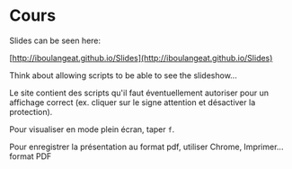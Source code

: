# Cours

Slides can be seen here:

[http://iboulangeat.github.io/Slides](http://iboulangeat.github.io/Slides)

Think about allowing scripts to be able to see the slideshow...

Le site contient des scripts qu'il faut éventuellement autoriser pour un affichage correct (ex. cliquer sur le signe attention et désactiver la protection).

Pour visualiser en mode plein écran, taper ```f```.

Pour enregistrer la présentation au format pdf, utiliser Chrome, Imprimer... format PDF
